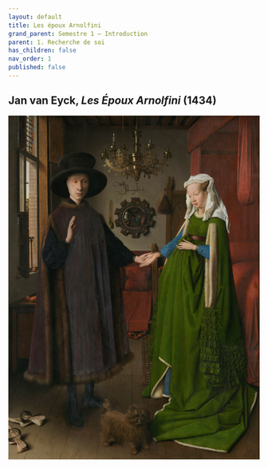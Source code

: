 ```yaml
---
layout: default
title: Les époux Arnolfini
grand_parent: Semestre 1 – Introduction
parent: 1. Recherche de soi
has_children: false
nav_order: 1
published: false
---
```


## Jan van Eyck, *Les Époux Arnolfini* (1434)

![epoux_arnolfini](../../assets/img/epoux-arnolfini.jpeg)
